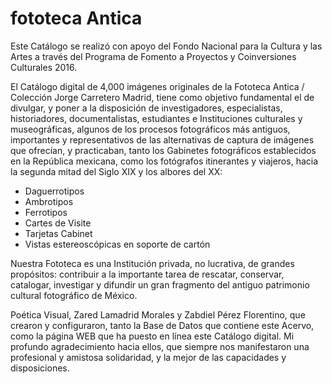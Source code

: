 # fototeca Antica

Este Catálogo se realizó con apoyo del Fondo Nacional para la Cultura y las Artes a través del Programa de Fomento a Proyectos y Coinversiones Culturales 2016.

El Catálogo digital de 4,000 imágenes originales de la Fototeca Antica / Colección Jorge Carretero Madrid, tiene como objetivo fundamental el de divulgar, y poner a la disposición de investigadores, especialistas, historiadores, documentalistas, estudiantes e Instituciones culturales y museográficas, algunos de los procesos fotográficos más antiguos, importantes y representativos de las alternativas de captura de imágenes que ofrecían, y practicaban, tanto los Gabinetes fotográficos establecidos en la República mexicana, como los fotógrafos itinerantes y viajeros, hacia la segunda mitad del Siglo XIX y los albores del XX:

- Daguerrotipos
- Ambrotipos
- Ferrotipos
- Cartes de Visite
- Tarjetas Cabinet
- Vistas estereoscópicas en soporte de cartón

Nuestra Fototeca es una Institución privada, no lucrativa, de grandes propósitos: contribuir a la importante tarea de rescatar, conservar, catalogar, investigar y difundir un gran fragmento del antiguo patrimonio cultural fotográfico de México.


Poética Visual, Zared Lamadrid Morales y Zabdiel Pérez Florentino, que crearon y configuraron, tanto la Base de Datos que contiene este Acervo, como la página WEB que ha puesto en línea este Catálogo digital. Mi profundo agradecimiento hacia ellos, que siempre nos manifestaron una profesional y amistosa solidaridad, y la mejor de las capacidades y disposiciones.

